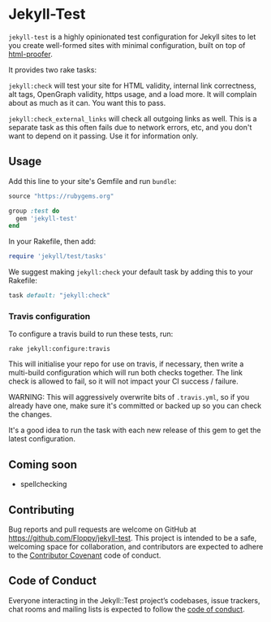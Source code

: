 # Jekyll-Test

`jekyll-test` is a highly opinionated test configuration for Jekyll sites to let you create well-formed sites with minimal configuration, built on top of [html-proofer](https://github.com/gjtorikian/html-proofer).

It provides two rake tasks:

`jekyll:check` will test your site for HTML validity, internal link correctness, alt tags, OpenGraph validity, https usage, and a load more. It will complain about as much as it can. You want this to pass.

`jekyll:check_external_links` will check all outgoing links as well. This is a separate task as this often fails due to network errors, etc, and you don't want to depend on it passing. Use it for information only.

## Usage

Add this line to your site's Gemfile and run `bundle`:

```ruby
source "https://rubygems.org"

group :test do
  gem 'jekyll-test'
end
```

In your Rakefile, then add:

```ruby
require 'jekyll/test/tasks'
```

We suggest making `jekyll:check` your default task by adding this to your Rakefile:

```rake
task default: "jekyll:check"
```

### Travis configuration

To configure a travis build to run these tests, run:

```
rake jekyll:configure:travis
```

This will initialise your repo for use on travis, if necessary, then write a multi-build configuration which will run both checks together. The link check is allowed to fail, so it will not impact your CI success / failure.

WARNING: This will aggressively overwrite bits of `.travis.yml`, so if you already have one, make sure it's committed or backed up so you can check the changes.

It's a good idea to run the task with each new release of this gem to get the latest configuration.

## Coming soon

* spellchecking

## Contributing

Bug reports and pull requests are welcome on GitHub at https://github.com/Floppy/jekyll-test. This project is intended to be a safe, welcoming space for collaboration, and contributors are expected to adhere to the [Contributor Covenant](http://contributor-covenant.org) code of conduct.

## Code of Conduct

Everyone interacting in the Jekyll::Test project’s codebases, issue trackers, chat rooms and mailing lists is expected to follow the [code of conduct](https://github.com/[USERNAME]/jekyll-test/blob/master/CODE_OF_CONDUCT.md).
